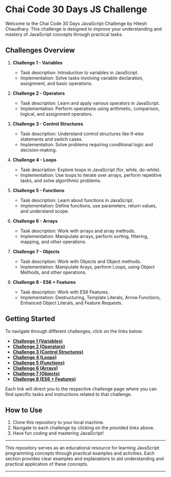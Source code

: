 # Chai Code 30 Days JS Challenge

Welcome to the Chai Code 30 Days JavaScript Challenge by Hitesh Chaudhary. This challenge is designed to improve your understanding and mastery of JavaScript concepts through practical tasks.

## Challenges Overview

1. **Challenge 1 - Variables**
   - Task description: Introduction to variables in JavaScript.
   - Implementation: Solve tasks involving variable declaration, assignment, and basic operations.

2. **Challenge 2 - Operators**
   - Task description: Learn and apply various operators in JavaScript.
   - Implementation: Perform operations using arithmetic, comparison, logical, and assignment operators.

3. **Challenge 3 - Control Structures**
   - Task description: Understand control structures like if-else statements and switch cases.
   - Implementation: Solve problems requiring conditional logic and decision-making.

4. **Challenge 4 - Loops**
   - Task description: Explore loops in JavaScript (for, while, do-while).
   - Implementation: Use loops to iterate over arrays, perform repetitive tasks, and solve algorithmic problems.

5. **Challenge 5 - Functions**
   - Task description: Learn about functions in JavaScript.
   - Implementation: Define functions, use parameters, return values, and understand scope.

6. **Challenge 6 - Arrays**
   - Task description: Work with arrays and array methods.
   - Implementation: Manipulate arrays, perform sorting, filtering, mapping, and other operations.

7. **Challenge 7 - Objects**
   - Task description: Work with Objects and Object methods.
   - Implementation: Manipulate Arays, perform Loops, using Object Methods, and other operations.

8. **Challenge 8 - ES6 + Features** 
   - Task description: Work with ES6 Features.
   - Implementation: Destructuring, Template Literals, Arrow Functions, Enhanced Object Literals, and Feature Requests.

## Getting Started

To navigate through different challenges, click on the links below:

- **[Challenge 1 (Variables)](./Challenge1%20(Variables))**
- **[Challenge 2 (Operators)](./Challenge2%20(Operators))**
- **[Challenge 3 (Control Structures)](./Challenge3%20(Control%20Structures))**
- **[Challenge 4 (Loops)](./Challenge4%20(Loops))**
- **[Challenge 5 (Functions)](./Challenge5%20(Functions))**
- **[Challenge 6 (Arrays)](./Challenge6%20(Arrays))**
- **[Challenge 7 (Objects)](./Challenge7%20(Objects))**
- **[Challenge 8 (ES6 + Features)](./Challenge8%20(ES6%20+%20Features))**


Each link will direct you to the respective challenge page where you can find specific tasks and instructions related to that challenge.

## How to Use

1. Clone this repository to your local machine.
2. Navigate to each challenge by clicking on the provided links above.
3. Have fun coding and mastering JavaScript!

---

This repository serves as an educational resource for learning JavaScript programming concepts through practical examples and activities. Each section provides clear examples and explanations to aid understanding and practical application of these concepts.

---
